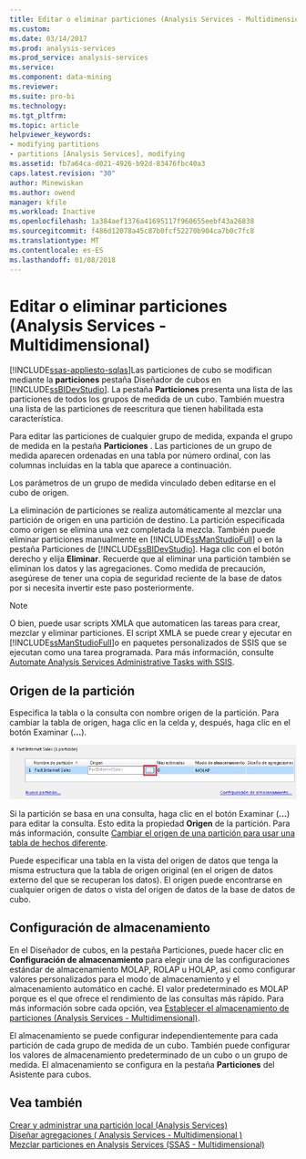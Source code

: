 ```yaml
---
title: Editar o eliminar particiones (Analysis Services - Multidimensional) | Documentos de Microsoft
ms.custom: 
ms.date: 03/14/2017
ms.prod: analysis-services
ms.prod_service: analysis-services
ms.service: 
ms.component: data-mining
ms.reviewer: 
ms.suite: pro-bi
ms.technology: 
ms.tgt_pltfrm: 
ms.topic: article
helpviewer_keywords:
- modifying partitions
- partitions [Analysis Services], modifying
ms.assetid: fb7a64ca-d021-4926-b92d-83476fbc40a3
caps.latest.revision: "30"
author: Minewiskan
ms.author: owend
manager: kfile
ms.workload: Inactive
ms.openlocfilehash: 1a384aef1376a41695117f960655eebf43a26838
ms.sourcegitcommit: f486d12078a45c87b0fcf52270b904ca7b0c7fc8
ms.translationtype: MT
ms.contentlocale: es-ES
ms.lasthandoff: 01/08/2018
---
```

# <a name="edit-or-delete-partitions-analyisis-services---multidimensional"></a>Editar o eliminar particiones (Analysis Services - Multidimensional)
[!INCLUDE[ssas-appliesto-sqlas](../../includes/ssas-appliesto-sqlas.md)]Las particiones de cubo se modifican mediante la **particiones** pestaña Diseñador de cubos en [!INCLUDE[ssBIDevStudio](../../includes/ssbidevstudio-md.md)]. La pestaña **Particiones** presenta una lista de las particiones de todos los grupos de medida de un cubo. También muestra una lista de las particiones de reescritura que tienen habilitada esta característica.  
  
 Para editar las particiones de cualquier grupo de medida, expanda el grupo de medida en la pestaña **Particiones** . Las particiones de un grupo de medida aparecen ordenadas en una tabla por número ordinal, con las columnas incluidas en la tabla que aparece a continuación.  
  
 Los parámetros de un grupo de medida vinculado deben editarse en el cubo de origen.  
  
 La eliminación de particiones se realiza automáticamente al mezclar una partición de origen en una partición de destino. La partición especificada como origen se elimina una vez completada la mezcla. También puede eliminar particiones manualmente en [!INCLUDE[ssManStudioFull](../../includes/ssmanstudiofull-md.md)] o en la pestaña Particiones de [!INCLUDE[ssBIDevStudio](../../includes/ssbidevstudio-md.md)]. Haga clic con el botón derecho y elija **Eliminar**. Recuerde que al eliminar una partición también se eliminan los datos y las agregaciones. Como medida de precaución, asegúrese de tener una copia de seguridad reciente de la base de datos por si necesita invertir este paso posteriormente.  
  
> [!NOTE]  
>  O bien, puede usar scripts XMLA que automaticen las tareas para crear, mezclar y eliminar particiones. El script XMLA se puede crear y ejecutar en [!INCLUDE[ssManStudioFull](../../includes/ssmanstudiofull-md.md)]o en paquetes personalizados de SSIS que se ejecutan como una tarea programada. Para más información, consulte [Automate Analysis Services Administrative Tasks with SSIS](../../analysis-services/instances/automate-analysis-services-administrative-tasks-with-ssis.md).  
  
## <a name="partition-source"></a>Origen de la partición  
 Especifica la tabla o la consulta con nombre origen de la partición. Para cambiar la tabla de origen, haga clic en la celda y, después, haga clic en el botón Examinar (**…**).  
  
 ![Columna de origen en el panel de la partición](../../analysis-services/multidimensional-models/media/ssas-partitionsource.png "columna de origen en el panel de partición")  
  
 Si la partición se basa en una consulta, haga clic en el botón Examinar (**…**) para editar la consulta. Esto edita la propiedad **Origen** de la partición. Para más información, consulte [Cambiar el origen de una partición para usar una tabla de hechos diferente](../../analysis-services/multidimensional-models/change-a-partition-source-to-use-a-different-fact-table.md).  
  
 Puede especificar una tabla en la vista del origen de datos que tenga la misma estructura que la tabla de origen original (en el origen de datos externo del que se recuperan los datos). El origen puede encontrarse en cualquier origen de datos o vista del origen de datos de la base de datos de cubo.  
  
## <a name="storage-settings"></a>Configuración de almacenamiento  
 En el Diseñador de cubos, en la pestaña Particiones, puede hacer clic en **Configuración de almacenamiento** para elegir una de las configuraciones estándar de almacenamiento MOLAP, ROLAP u HOLAP, así como configurar valores personalizados para el modo de almacenamiento y el almacenamiento automático en caché. El valor predeterminado es MOLAP porque es el que ofrece el rendimiento de las consultas más rápido. Para más información sobre cada opción, vea [Establecer el almacenamiento de particiones &#40;Analysis Services - Multidimensional&#41;](../../analysis-services/multidimensional-models/set-partition-storage-analysis-services-multidimensional.md).  
  
 El almacenamiento se puede configurar independientemente para cada partición de cada grupo de medida de un cubo. También puede configurar los valores de almacenamiento predeterminado de un cubo o un grupo de medida. El almacenamiento se configura en la pestaña **Particiones** del Asistente para cubos.  
  
## <a name="see-also"></a>Vea también  
 [Crear y administrar una partición local &#40;Analysis Services&#41;](../../analysis-services/multidimensional-models/create-and-manage-a-local-partition-analysis-services.md)   
 [Diseñar agregaciones &#40; Analysis Services - Multidimensional &#41;](../../analysis-services/multidimensional-models/designing-aggregations-analysis-services-multidimensional.md)   
 [Mezclar particiones en Analysis Services &#40;SSAS - Multidimensional&#41;](../../analysis-services/multidimensional-models/merge-partitions-in-analysis-services-ssas-multidimensional.md)  
  
  
